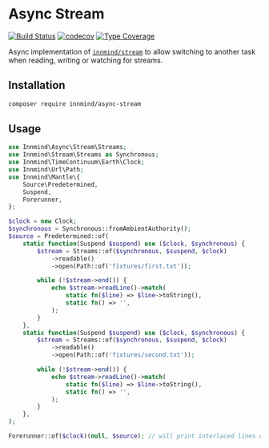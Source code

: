 # Async Stream

[![Build Status](https://github.com/innmind/async-stream/workflows/CI/badge.svg?branch=main)](https://github.com/innmind/async-stream/actions?query=workflow%3ACI)
[![codecov](https://codecov.io/gh/innmind/async-stream/branch/develop/graph/badge.svg)](https://codecov.io/gh/innmind/async-stream)
[![Type Coverage](https://shepherd.dev/github/innmind/async-stream/coverage.svg)](https://shepherd.dev/github/innmind/async-stream)

Async implementation of [`innmind/stream`](https://packagist.org/packages/innmind/stream) to allow switching to another task when reading, writing or watching for streams.

## Installation

```sh
composer require innmind/async-stream
```

## Usage

```php
use Innmind\Async\Stream\Streams;
use Innmind\Stream\Streams as Synchronous;
use Innmind\TimeContinuum\Earth\Clock;
use Innmind\Url\Path;
use Innmind\Mantle\{
    Source\Predetermined,
    Suspend,
    Forerunner,
};

$clock = new Clock;
$synchronous = Synchronous::fromAmbientAuthority();
$source = Predetermined::of(
    static function(Suspend $suspend) use ($clock, $synchronous) {
        $stream = Streams::of($synchronous, $suspend, $clock)
            ->readable()
            ->open(Path::of('fixtures/first.txt'));

        while (!$stream->end()) {
            echo $stream->readLine()->match(
                static fn($line) => $line->toString(),
                static fn() => '',
            );
        }
    },
    static function(Suspend $suspend) use ($clock, $synchronous) {
        $stream = Streams::of($synchronous, $suspend, $clock)
            ->readable()
            ->open(Path::of('fixtures/second.txt'));

        while (!$stream->end()) {
            echo $stream->readLine()->match(
                static fn($line) => $line->toString(),
                static fn() => '',
            );
        }
    },
);

Forerunner::of($clock)(null, $source); // will print interlaced lines of both files
```
